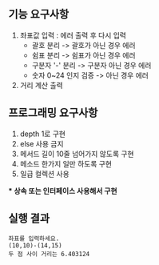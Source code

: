 ## 기능 요구사항
1. 좌표값 입력 : 에러 출력 후 다시 입력
    - 괄호 분리 -> 괄호가 아닌 경우 에러
    - 쉼표 분리 -> 쉼표가 아닌 경우 에러
    - 구분자 '-' 분리 -> 구분자 아닌 경우 에러 
    - 숫자 0~24 인지 검증 -> 아닌 경우 에러
2. 거리 계산 출력

## 프로그래밍 요구사항
1. depth 1로 구현
2. else 사용 금지
3. 메서드 길이 10줄 넘어가지 않도록 구현
4. 메소드 한가지 일만 하도록 구현
5. 일급 컬렉션 사용

**\* 상속 또는 인터페이스 사용해서 구현**

## 실행 결과
```
좌표를 입력하세요.
(10,10)-(14,15)
두 점 사이 거리는 6.403124
```
